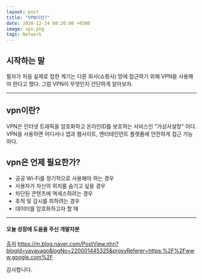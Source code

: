 ```yaml
---
layout: post
title: "VPN이란?"
date: 2020-12-24 08:20:00 +0300
image: vpn.png
tags: Network
---
```


## 시작하는 말

필자가 처음 실제로 접한 계기는 다른 회사(쇼핑사) 망에 접근하기 위해 VPN을 사용해야 한다고 했다.
그럼 VPN이 무엇인지 간단하게 알아보자.

---

## vpn이란?

VPN은 인터넷 트래픽을 암호화하고 온라인ID를 보호하는 서비스인 "가상사설망" 이다. VPN을 사용하면 어디서나 앱과 웹사이트, 엔터테인먼트 플랫폼에 안전하게 접근 가능하다.

## vpn은 언제 필요한가?

- 공공 Wi-Fi를 정기적으로 사용해야 하는 경우
- 사용자가 자신의 위치를 숨기고 싶을 경우
- 차단된 콘텐츠에 액세스하려는 경우
- 추적 및 감시를 피하려는 경우
- 데이터를 암호화하고자 할 때

---

#### 오늘 성장에 도움을 주신 개발자분

[출처](https://m.blog.naver.com/PostView.nhn?blogId=yayayago&logNo=220001445325&proxyReferer=https:%2F%2Fwww.google.com%2F) https://m.blog.naver.com/PostView.nhn?blogId=yayayago&logNo=220001445325&proxyReferer=https:%2F%2Fwww.google.com%2F

감사합니다.
